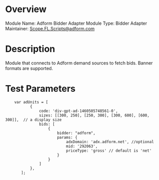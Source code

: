 # Overview

Module Name: Adform Bidder Adapter
Module Type: Bidder Adapter
Maintainer: Scope.FL.Scripts@adform.com

# Description

Module that connects to Adform demand sources to fetch bids.
Banner formats are supported.

# Test Parameters
```
    var adUnits = [
           {
               code: 'div-gpt-ad-1460505748561-0',
               sizes: [[300, 250], [250, 300], [300, 600], [600, 300]],  // a display size
               bids: [
                   {
                       bidder: "adform",
                       params: {
                           adxDomain: 'adx.adform.net', //optional
                           mid: '292063',
                           priceType: 'gross' // default is 'net'
                       }
                   }
               ]
           },
       ];
```
